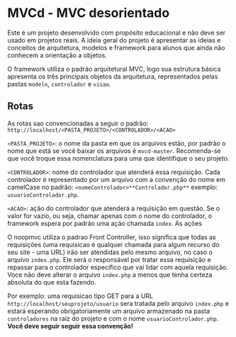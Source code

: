 MVCd - MVC desorientado
=======

Este é um projeto desenvolvido com propósito educacional e não deve ser usado em projetos reais. A ideia geral do projeto é apresentar as ideias e conceitos de arquitetura, modelos e framework para alunos que ainda não conhecem a orientação a objetos.
 
O framework utiliza o padrão arquitetural MVC, logo sua estrutura básica apresenta os três principais objetos da arquitetura, representados pelas pastas `modelo`, `controlador` e `visao`. 

## Rotas
As rotas sao convencionadas a seguir o padrão:
`http://localhost/<PASTA_PROJETO>/<CONTROLADOR>/<ACAO>`

`<PASTA_PROJETO>`: o nome da pasta em que os arquivos estão, por padrão o nome que está se você baixar os arquivos é `mvcd-master`. Recomenda-se que você troque essa nomenclatura para uma que identifique o seu projeto.

`<CONTROLADOR>`: nome do controlador que atenderá essa requisição. Cada controlador é representado por um arquivo com a convenção do nome em camelCase no padrão: `<nomeControlador>**Controlador.php**` exemplo: `usuarioControlador.php`.

`<ACAO>`: ação do controlador que atenderá a requisição em questão. Se o valor for vazio, ou seja, chamar apenas com o nome do controlador, o framework espera por padrão uma ação chamada `index`. As ações

O noopmvc utiliza o padrao Front Controller, isso significa que todas as requisições (uma requisicao é qualquer chamada para algum recurso do seu site - uma URL) irão ser atendidas pelo mesmo arquivo, no caso o arquivo `index.php`. Ele será o responsável por tratar essa requisição e repassar para o controlador específico que vai lidar com aquela requisição. Voce não deve alterar o arquivo `index.php` a menos que tenha certeza absoluta do que esta fazendo.

Por exemplo: uma requisicao tipo GET para a URL `http://localhost/seuprojeto/usuario` sera tratada pelo arquivo `index.php` e estará esperando obrigatoriamente um arquivo armazenado na pasta `controladores` na raiz do projeto e com o nome `usuarioControlador.php`. **Você deve seguir seguir essa convenção!**